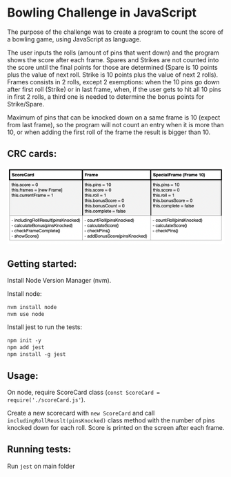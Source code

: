 Bowling Challenge in JavaScript
=================

The purpose of the challenge was to create a program to count the score of a bowling game, using JavaScript as language.

The user inputs the rolls (amount of pins that went down) and the program shows the score after each frame. Spares and Strikes are not counted into the score until the final points for those are determined (Spare is 10 points plus the value of next roll. Strike is 10 points plus the value of next 2 rolls). Frames consists in 2 rolls, except 2 exemptions: when the 10 pins go down after first roll (Strike) or in last frame, when, if the user gets to hit all 10 pins in first 2 rolls, a third one is needed to determine the bonus points for Strike/Spare.

Maximum of pins that can be knocked down on a same frame is 10 (expect from last frame), so the program will not count an entry when it is more than 10, or when adding the first roll of the frame the result is bigger than 10.

CRC cards:
-----

![CRC Cards](images/CRC_cards.png)


Getting started:
-----

Install Node Version Manager (nvm).

Install node:
```
nvm install node
nvm use node
```

Install jest to run the tests:
```
npm init -y
npm add jest
npm install -g jest
```

Usage:
-----

On node, require ScoreCard class (`const ScoreCard = require('./scoreCard.js'`).

Create a new scorecard with `new ScoreCard` and call `includingRollReuslt(pinsKnocked)` class method with the number of pins knocked down for each roll. Score is printed on the screen after each frame.


Running tests:
-----

Run `jest` on main folder